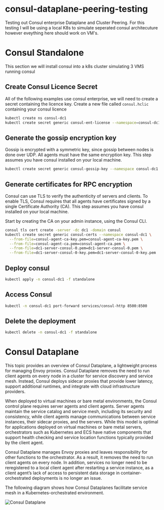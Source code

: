 # consul-dataplane-peering-testing
Testing out Consul enterprise Dataplane and Cluster Peering. For this testing I will be using a local K8s to simulate seperated consul architecuture however eveything here should work on VM's.

# Consul Standalone
This section we will install consul into a k8s cluster simulating 3 VMS running consul

## Create Consul Licence Secret
All of the following examples use consul enterprise, we will need to create a secret containing the licence key. Create a new file called `consul.hclic` containing your consul licence
```bash
kubectl create ns consul-dc1
kubectl create secret generic consul-ent-license --namespace=consul-dc1 --from-file=key=consul.hclic
```

## Generate the gossip encryption key
Gossip is encrypted with a symmetric key, since gossip between nodes is done over UDP. All agents must have the same encryption key. This step assumes you have consul installed on your local machine.

```bash
kubectl create secret generic consul-gossip-key --namespace consul-dc1 --from-literal=key="$(consul keygen)"
```

## Generate certificates for RPC encryption
Consul can use TLS to verify the authenticity of servers and clients. To enable TLS, Consul requires that all agents have certificates signed by a single Certificate Authority (CA). This step assumes you have consul installed on your local machine.

Start by creating the CA on your admin instance, using the Consul CLI.

```bash
consul tls cert create -server -dc dc1 -domain consul
kubectl create secret generic consul-certs --namespace consul-dc1 \
  --from-file=consul-agent-ca-key.pem=consul-agent-ca-key.pem \
  --from-file=consul-agent-ca.pem=consul-agent-ca.pem \
  --from-file=dc1-server-consul-0.pem=dc1-server-consul-0.pem \
  --from-file=dc1-server-consul-0-key.pem=dc1-server-consul-0-key.pem
```

## Deploy consul
```bash
kubectl apply -n consul-dc1 -f standalone
```

## Access Consul
```bash
kubectl -n consul-dc1 port-forward services/consul-http 8500:8500
```

## Delete the deployment
```bash
kubectl delete -n consul-dc1 -f standalone
```


# Consul Dataplane
This topic provides an overview of Consul Dataplane, a lightweight process for managing Envoy proxies. Consul Dataplane removes the need to run client agents on every node in a cluster for service discovery and service mesh. Instead, Consul deploys sidecar proxies that provide lower latency, support additional runtimes, and integrate with cloud infrastructure providers.

When deployed to virtual machines or bare metal environments, the Consul control plane requires server agents and client agents. Server agents maintain the service catalog and service mesh, including its security and consistency, while client agents manage communications between service instances, their sidecar proxies, and the servers. While this model is optimal for applications deployed on virtual machines or bare metal servers, orchestrators such as Kubernetes and ECS have native components that support health checking and service location functions typically provided by the client agent.

Consul Dataplane manages Envoy proxies and leaves responsibility for other functions to the orchestrator. As a result, it removes the need to run client agents on every node. In addition, services no longer need to be reregistered to a local client agent after restarting a service instance, as a client agent’s lack of access to persistent data storage in container-orchestrated deployments is no longer an issue.

The following diagram shows how Consul Dataplanes facilitate service mesh in a Kubernetes-orchestrated environment.

![Consul Dataplane](./docs/assets.avif)
